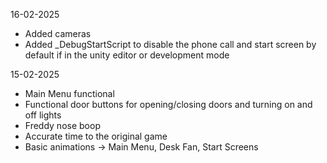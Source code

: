 16-02-2025
* Added cameras
* Added _DebugStartScript to disable the phone call and start screen by default if in the unity editor or development mode

15-02-2025
* Main Menu functional
* Functional door buttons for opening/closing doors and turning on and off lights
* Freddy nose boop
* Accurate time to the original game
* Basic animations -> Main Menu, Desk Fan, Start Screens